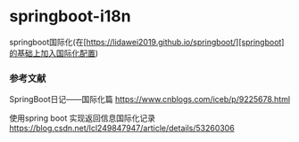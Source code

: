 # springboot-i18n
springboot国际化(在[https://lidawei2019.github.io/springboot/][springboot]的基础上加入国际化配置)

### 参考文献
SpringBoot日记——国际化篇
https://www.cnblogs.com/iceb/p/9225678.html

使用spring boot 实现返回信息国际化记录
https://blog.csdn.net/lcl249847947/article/details/53260306

[springboot]: https://lidawei2019.github.io/springboot/springboot

[aa]: https://lidawei2019.github.io/springboot/springboot

[springboot]: https://lidawei2019.github.io/springboot/